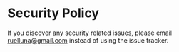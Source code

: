 # Security Policy

If you discover any security related issues, please email ruelluna@gmail.com instead of using the issue tracker.
